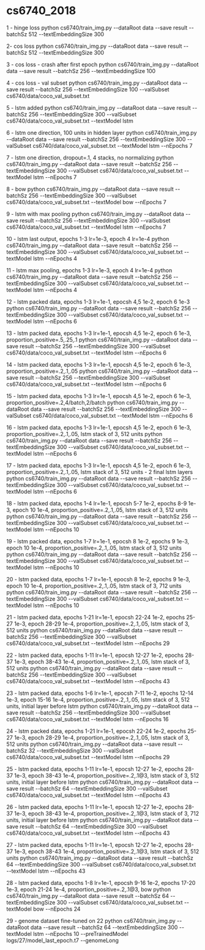 # cs6740_2018


1 - hinge loss
python cs6740/train_img.py --dataRoot data --save result --batchSz 512 --textEmbeddingSize 300

2- cos loss
python cs6740/train_img.py --dataRoot data --save result --batchSz 512 --textEmbeddingSize 300

3 - cos loss - crash after first epoch
python cs6740/train_img.py --dataRoot data --save result --batchSz 256 --textEmbeddingSize 100

4 - cos loss - val subset
python cs6740/train_img.py --dataRoot data --save result --batchSz 256 --textEmbeddingSize 100 --valSubset cs6740/data/coco_val_subset.txt

5 - lstm added
python cs6740/train_img.py --dataRoot data --save result --batchSz 256 --textEmbeddingSize 300 --valSubset cs6740/data/coco_val_subset.txt --textModel lstm

6 - lstm one direction, 100 units in hidden layer
python cs6740/train_img.py --dataRoot data --save result --batchSz 256 --textEmbeddingSize 300 --valSubset cs6740/data/coco_val_subset.txt --textModel lstm --nEpochs 7

7 - lstm one direction, dropout=.1, 4 stacks, no normalizing
python cs6740/train_img.py --dataRoot data --save result --batchSz 256 --textEmbeddingSize 300 --valSubset cs6740/data/coco_val_subset.txt --textModel lstm --nEpochs 7

8 - bow
python cs6740/train_img.py --dataRoot data --save result --batchSz 256 --textEmbeddingSize 300 --valSubset cs6740/data/coco_val_subset.txt --textModel bow --nEpochs 7

9 - lstm with max pooling
python cs6740/train_img.py --dataRoot data --save result --batchSz 256 --textEmbeddingSize 300 --valSubset cs6740/data/coco_val_subset.txt --textModel lstm --nEpochs 7

10 - lstm last output, epochs 1-3 lr=1e-3, epoch 4 lr=1e-4
python cs6740/train_img.py --dataRoot data --save result --batchSz 256 --textEmbeddingSize 300 --valSubset cs6740/data/coco_val_subset.txt --textModel lstm --nEpochs 4

11 - lstm max pooling, epochs 1-3 lr=1e-3, epoch 4 lr=1e-4
python cs6740/train_img.py --dataRoot data --save result --batchSz 256 --textEmbeddingSize 300 --valSubset cs6740/data/coco_val_subset.txt --textModel lstm --nEpochs 4

12 - lstm packed data, epochs 1-3 lr=1e-1, epocsh 4,5 1e-2, epoch 6 1e-3
python cs6740/train_img.py --dataRoot data --save result --batchSz 256 --textEmbeddingSize 300 --valSubset cs6740/data/coco_val_subset.txt --textModel lstm --nEpochs 6

13 - lstm packed data, epochs 1-3 lr=1e-1, epocsh 4,5 1e-2, epoch 6 1e-3, proportion_positive=.5,.25,.1
python cs6740/train_img.py --dataRoot data --save result --batchSz 256 --textEmbeddingSize 300 --valSubset cs6740/data/coco_val_subset.txt --textModel lstm --nEpochs 6

14 - lstm packed data, epochs 1-3 lr=1e-1, epocsh 4,5 1e-2, epoch 6 1e-3, proportion_positive=.2,.1,.05
python cs6740/train_img.py --dataRoot data --save result --batchSz 256 --textEmbeddingSize 300 --valSubset cs6740/data/coco_val_subset.txt --textModel lstm --nEpochs 6

15 - lstm packed data, epochs 1-3 lr=1e-1, epocsh 4,5 1e-2, epoch 6 1e-3, proportion_positive=.2,4/batch,2/batch
python cs6740/train_img.py --dataRoot data --save result --batchSz 256 --textEmbeddingSize 300 --valSubset cs6740/data/coco_val_subset.txt --textModel lstm --nEpochs 6

16 - lstm packed data, epochs 1-3 lr=1e-1, epocsh 4,5 1e-2, epoch 6 1e-3, proportion_positive=.2,.1,.05, lstm stack of 3, 512 units
python cs6740/train_img.py --dataRoot data --save result --batchSz 256 --textEmbeddingSize 300 --valSubset cs6740/data/coco_val_subset.txt --textModel lstm --nEpochs 6

17 - lstm packed data, epochs 1-3 lr=1e-1, epocsh 4,5 1e-2, epoch 6 1e-3, proportion_positive=.2,.1,.05, lstm stack of 3, 512 units - 2 final lstm layers
python cs6740/train_img.py --dataRoot data --save result --batchSz 256 --textEmbeddingSize 300 --valSubset cs6740/data/coco_val_subset.txt --textModel lstm --nEpochs 6

18 - lstm packed data, epochs 1-4 lr=1e-1, epocsh 5-7 1e-2, epochs 8-9 1e-3, epoch 10 1e-4, proportion_positive=.2,.1,.05, lstm stack of 3, 512 units
python cs6740/train_img.py --dataRoot data --save result --batchSz 256 --textEmbeddingSize 300 --valSubset cs6740/data/coco_val_subset.txt --textModel lstm --nEpochs 10

19 - lstm packed data, epochs 1-7 lr=1e-1, epocsh 8 1e-2, epochs 9 1e-3, epoch 10 1e-4, proportion_positive=.2,.1,.05, lstm stack of 3, 512 units
python cs6740/train_img.py --dataRoot data --save result --batchSz 256 --textEmbeddingSize 300 --valSubset cs6740/data/coco_val_subset.txt --textModel lstm --nEpochs 10

20 - lstm packed data, epochs 1-7 lr=1e-1, epocsh 8 1e-2, epochs 9 1e-3, epoch 10 1e-4, proportion_positive=.2,.1,.05, lstm stack of 3, 712 units
python cs6740/train_img.py --dataRoot data --save result --batchSz 256 --textEmbeddingSize 300 --valSubset cs6740/data/coco_val_subset.txt --textModel lstm --nEpochs 10

21 - lstm packed data, epochs 1-21 lr=1e-1, epocsh 22-24 1e-2, epochs 25-27 1e-3, epoch 28-29 1e-4, proportion_positive=.2,.1,.05, lstm stack of 3, 512 units
python cs6740/train_img.py --dataRoot data --save result --batchSz 256 --textEmbeddingSize 300 --valSubset cs6740/data/coco_val_subset.txt --textModel lstm --nEpochs 29

22 - lstm packed data, epochs 1-11 lr=1e-1, epocsh 12-27 1e-2, epochs 28-37 1e-3, epoch 38-43 1e-4, proportion_positive=.2,.1,.05, lstm stack of 3, 512 units
python cs6740/train_img.py --dataRoot data --save result --batchSz 256 --textEmbeddingSize 300 --valSubset cs6740/data/coco_val_subset.txt --textModel lstm --nEpochs 43

23 - lstm packed data, epochs 1-6 lr=1e-1, epocsh 7-11 1e-2, epochs 12-14 1e-3, epoch 15-16 1e-4, proportion_positive=.2,.1,.05, lstm stack of 3, 512 units, initial layer before lstm
python cs6740/train_img.py --dataRoot data --save result --batchSz 256 --textEmbeddingSize 300 --valSubset cs6740/data/coco_val_subset.txt --textModel lstm --nEpochs 16

24 - lstm packed data, epochs 1-21 lr=1e-1, epocsh 22-24 1e-2, epochs 25-27 1e-3, epoch 28-29 1e-4, proportion_positive=.2,.1,.05, lstm stack of 3, 512 units
python cs6740/train_img.py --dataRoot data --save result --batchSz 32 --textEmbeddingSize 300 --valSubset cs6740/data/coco_val_subset.txt --textModel lstm --nEpochs 29

25 - lstm packed data, epochs 1-11 lr=1e-1, epocsh 12-27 1e-2, epochs 28-37 1e-3, epoch 38-43 1e-4, proportion_positive=.2,.1@3, lstm stack of 3, 512 units, initial layer before lstm
python cs6740/train_img.py --dataRoot data --save result --batchSz 64 --textEmbeddingSize 300 --valSubset cs6740/data/coco_val_subset.txt --textModel lstm --nEpochs 43

26 - lstm packed data, epochs 1-11 lr=1e-1, epocsh 12-27 1e-2, epochs 28-37 1e-3, epoch 38-43 1e-4, proportion_positive=.2,.1@3, lstm stack of 3, 712 units, initial layer before lstm
python cs6740/train_img.py --dataRoot data --save result --batchSz 64 --textEmbeddingSize 300 --valSubset cs6740/data/coco_val_subset.txt --textModel lstm --nEpochs 43

27 - lstm packed data, epochs 1-11 lr=1e-1, epocsh 12-27 1e-2, epochs 28-37 1e-3, epoch 38-43 1e-4, proportion_positive=.2,.1@3, lstm stack of 3, 512 units
python cs6740/train_img.py --dataRoot data --save result --batchSz 64 --textEmbeddingSize 300 --valSubset cs6740/data/coco_val_subset.txt --textModel lstm --nEpochs 43

28 - lstm packed data, epochs 1-8 lr=1e-1, epocsh 9-16 1e-2, epochs 17-20 1e-3, epoch 21-24 1e-4, proportion_positive=.2,.1@3, bow
python cs6740/train_img.py --dataRoot data --save result --batchSz 64 --textEmbeddingSize 300 --valSubset cs6740/data/coco_val_subset.txt --textModel bow --nEpochs 24

29 - genome dataset fine-tuned on 22
python cs6740/train_img.py --dataRoot data --save result --batchSz 64 --textEmbeddingSize 300 --textModel lstm --nEpochs 10 --preTrainedModel logs/27/model_last_epoch.t7 --genomeLong

